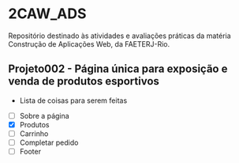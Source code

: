 # 2CAW_ADS
Repositório destinado às atividades e avaliações práticas da matéria Construção de Aplicações Web, da FAETERJ-Rio.


## Projeto002 - Página única para exposição e venda de produtos esportivos

* Lista de coisas para serem feitas
- [ ] Sobre a página
- [x] Produtos
- [ ] Carrinho
- [ ] Completar pedido
- [ ] Footer
